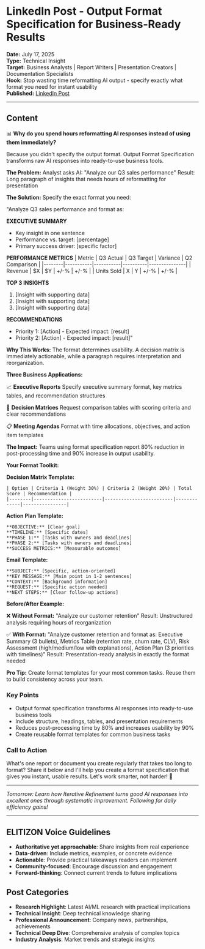 # LinkedIn Post - Output Format Specification for Business-Ready Results

**Date:** July 17, 2025  
**Type:** Technical Insight  
**Target:** Business Analysts | Report Writers | Presentation Creators | Documentation Specialists  
**Hook:** Stop wasting time reformatting AI output - specify exactly what format you need for instant usability  
**Published:** [LinkedIn Post](URL_TO_BE_ADDED)

---

## Content

📊 **Why do you spend hours reformatting AI responses instead of using them immediately?**

Because you didn't specify the output format. Output Format Specification transforms raw AI responses into ready-to-use business tools.

**The Problem:**
Analyst asks AI: "Analyze our Q3 sales performance"
Result: Long paragraph of insights that needs hours of reformatting for presentation

**The Solution:**
Specify the exact format you need:

"Analyze Q3 sales performance and format as:

**EXECUTIVE SUMMARY**
- Key insight in one sentence
- Performance vs. target: [percentage]
- Primary success driver: [specific factor]

**PERFORMANCE METRICS**
| Metric | Q3 Actual | Q3 Target | Variance | Q2 Comparison |
|--------|-----------|-----------|----------|---------------|
| Revenue | $X | $Y | +/-% | +/-% |
| Units Sold | X | Y | +/-% | +/-% |

**TOP 3 INSIGHTS**
1. [Insight with supporting data]
2. [Insight with supporting data]  
3. [Insight with supporting data]

**RECOMMENDATIONS**
- Priority 1: [Action] - Expected impact: [result]
- Priority 2: [Action] - Expected impact: [result]"

**Why This Works:**
The format determines usability. A decision matrix is immediately actionable, while a paragraph requires interpretation and reorganization.

**Three Business Applications:**

📈 **Executive Reports**
Specify executive summary format, key metrics tables, and recommendation structures

🎯 **Decision Matrices**
Request comparison tables with scoring criteria and clear recommendations

📋 **Meeting Agendas**
Format with time allocations, objectives, and action item templates

**The Impact:** Teams using format specification report 80% reduction in post-processing time and 90% increase in output usability.

**Your Format Toolkit:**

**Decision Matrix Template:**
```
| Option | Criteria 1 (Weight 30%) | Criteria 2 (Weight 20%) | Total Score | Recommendation |
|--------|-------------------------|-------------------------|-------------|----------------|
```

**Action Plan Template:**
```
**OBJECTIVE:** [Clear goal]
**TIMELINE:** [Specific dates]
**PHASE 1:** [Tasks with owners and deadlines]
**PHASE 2:** [Tasks with owners and deadlines]
**SUCCESS METRICS:** [Measurable outcomes]
```

**Email Template:**
```
**SUBJECT:** [Specific, action-oriented]
**KEY MESSAGE:** [Main point in 1-2 sentences]
**CONTEXT:** [Background information]
**REQUEST:** [Specific action needed]
**NEXT STEPS:** [Clear follow-up actions]
```

**Before/After Example:**

❌ **Without Format:** "Analyze our customer retention"
Result: Unstructured analysis requiring hours of reorganization

✅ **With Format:** "Analyze customer retention and format as: Executive Summary (3 bullets), Metrics Table (retention rate, churn rate, CLV), Risk Assessment (high/medium/low with explanations), Action Plan (3 priorities with timelines)"
Result: Presentation-ready analysis in exactly the format needed

**Pro Tip:** Create format templates for your most common tasks. Reuse them to build consistency across your team.

### Key Points

- Output format specification transforms AI responses into ready-to-use business tools
- Include structure, headings, tables, and presentation requirements
- Reduces post-processing time by 80% and increases usability by 90%
- Create reusable format templates for common business tasks

### Call to Action

What's one report or document you create regularly that takes too long to format? Share it below and I'll help you create a format specification that gives you instant, usable results. Let's work smarter, not harder! 🚀

---

*Tomorrow: Learn how Iterative Refinement turns good AI responses into excellent ones through systematic improvement. Following for daily efficiency gains!*

---

## ELITIZON Voice Guidelines

- **Authoritative yet approachable**: Share insights from real experience
- **Data-driven**: Include metrics, examples, or concrete evidence
- **Actionable**: Provide practical takeaways readers can implement
- **Community-focused**: Encourage discussion and engagement
- **Forward-thinking**: Connect current trends to future implications

## Post Categories

- **Research Highlight**: Latest AI/ML research with practical implications
- **Technical Insight**: Deep technical knowledge sharing
- **Professional Announcement**: Company news, partnerships, achievements  
- **Technical Deep Dive**: Comprehensive analysis of complex topics
- **Industry Analysis**: Market trends and strategic insights
